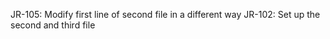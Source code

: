 JR-105: Modify first line of second file in a different way
JR-102: Set up the second and third file
